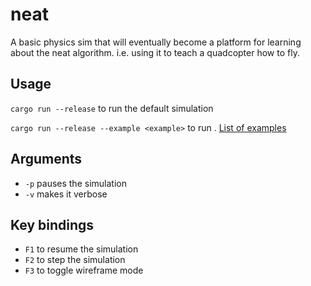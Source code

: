 # neat
A basic physics sim that will eventually become a platform for learning about the neat algorithm. i.e. using it to teach a quadcopter how to fly.

## Usage
`cargo run --release` to run the default simulation

`cargo run --release --example <example>` to run <example>. [List of examples](examples)

## Arguments
- `-p` pauses the simulation
- `-v` makes it verbose

## Key bindings
- `F1` to resume the simulation
- `F2` to step the simulation
- `F3` to toggle wireframe mode
